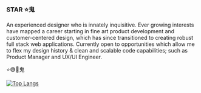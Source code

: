 ### STAR  ⭐⻤

An experienced designer who is innately inquisitive. Ever growing interests have mapped a career starting in fine art product development and customer-centered design, which has since transitioned to creating robust full stack web applications. Currently open to opportunities which allow me to flex my design history & clean and scalable code capabilities; such as Product Manager and UX/UI Engineer.

⭐️😅🤯⻤

[![Top Langs](https://github-readme-stats.vercel.app/api/top-langs/?username=Brendonjhawkins&layout=compact)](https://github.com/anuraghazra/github-readme-stats)




